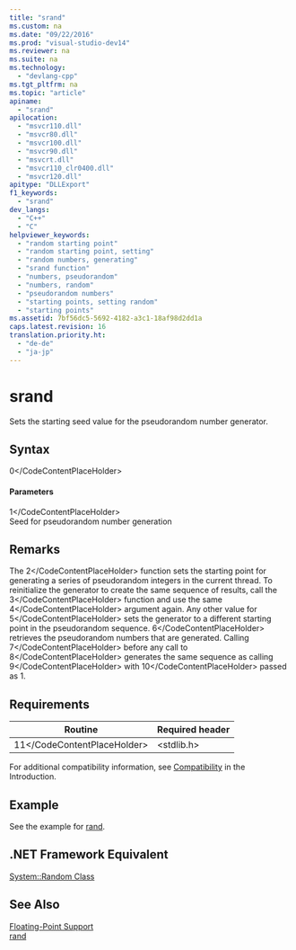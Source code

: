 ```yaml
---
title: "srand"
ms.custom: na
ms.date: "09/22/2016"
ms.prod: "visual-studio-dev14"
ms.reviewer: na
ms.suite: na
ms.technology: 
  - "devlang-cpp"
ms.tgt_pltfrm: na
ms.topic: "article"
apiname: 
  - "srand"
apilocation: 
  - "msvcr110.dll"
  - "msvcr80.dll"
  - "msvcr100.dll"
  - "msvcr90.dll"
  - "msvcrt.dll"
  - "msvcr110_clr0400.dll"
  - "msvcr120.dll"
apitype: "DLLExport"
f1_keywords: 
  - "srand"
dev_langs: 
  - "C++"
  - "C"
helpviewer_keywords: 
  - "random starting point"
  - "random starting point, setting"
  - "random numbers, generating"
  - "srand function"
  - "numbers, pseudorandom"
  - "numbers, random"
  - "pseudorandom numbers"
  - "starting points, setting random"
  - "starting points"
ms.assetid: 7bf56dc5-5692-4182-a3c1-18af98d2dd1a
caps.latest.revision: 16
translation.priority.ht: 
  - "de-de"
  - "ja-jp"
---
```

# srand
Sets the starting seed value for the pseudorandom number generator.  
  
## Syntax  
  
<CodeContentPlaceHolder>0\</CodeContentPlaceHolder>  
#### Parameters  
 <CodeContentPlaceHolder>1\</CodeContentPlaceHolder>  
 Seed for pseudorandom number generation  
  
## Remarks  
 The <CodeContentPlaceHolder>2\</CodeContentPlaceHolder> function sets the starting point for generating a series of pseudorandom integers in the current thread. To reinitialize the generator to create the same sequence of results, call the <CodeContentPlaceHolder>3\</CodeContentPlaceHolder> function and use the same <CodeContentPlaceHolder>4\</CodeContentPlaceHolder> argument again. Any other value for <CodeContentPlaceHolder>5\</CodeContentPlaceHolder> sets the generator to a different starting point in the pseudorandom sequence. <CodeContentPlaceHolder>6\</CodeContentPlaceHolder> retrieves the pseudorandom numbers that are generated. Calling <CodeContentPlaceHolder>7\</CodeContentPlaceHolder> before any call to <CodeContentPlaceHolder>8\</CodeContentPlaceHolder> generates the same sequence as calling <CodeContentPlaceHolder>9\</CodeContentPlaceHolder> with <CodeContentPlaceHolder>10\</CodeContentPlaceHolder> passed as 1.  
  
## Requirements  
  
|Routine|Required header|  
|-------------|---------------------|  
|<CodeContentPlaceHolder>11\</CodeContentPlaceHolder>|\<stdlib.h>|  
  
 For additional compatibility information, see [Compatibility](../vs140/compatibility.md) in the Introduction.  
  
## Example  
 See the example for [rand](../vs140/rand.md).  
  
## .NET Framework Equivalent  
 [System::Random Class](https://msdn.microsoft.com/en-us/library/system.random.aspx)  
  
## See Also  
 [Floating-Point Support](../vs140/floating-point-support.md)   
 [rand](../vs140/rand.md)